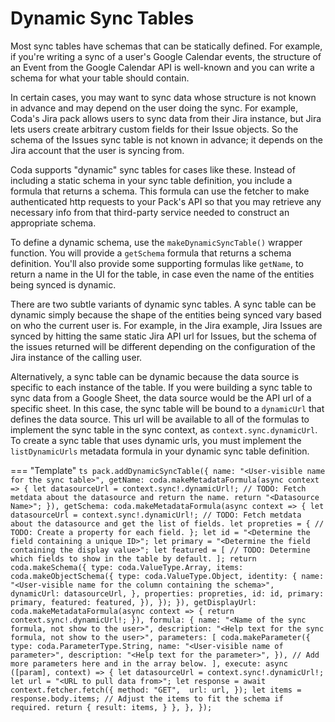 # Dynamic Sync Tables

Most sync tables have schemas that can be statically defined. For example, if you're writing a sync of a user's Google Calendar events, the structure of an Event from the Google Calendar API is well-known and you can write a schema for what your table should contain.

In certain cases, you may want to sync data whose structure is not known in advance and may depend on the user doing the sync. For example, Coda's Jira pack allows users to sync data from their Jira instance, but Jira lets users create arbitrary custom fields for their Issue objects. So the schema of the Issues sync table is not known in advance; it depends on the Jira account that the user is syncing from.

Coda supports "dynamic" sync tables for cases like these. Instead of including a static schema in your sync table definition, you include a formula that returns a schema. This formula can use the fetcher to make authenticated http requests to your Pack's API so that you may retrieve any necessary info from that third-party service needed to construct an appropriate schema.

To define a dynamic schema, use the `makeDynamicSyncTable()` wrapper function. You will provide a `getSchema` formula that returns a schema definition. You'll also provide some supporting formulas like `getName`, to return a name in the UI for the table, in case even the name of the entities being synced is dynamic.

There are two subtle variants of dynamic sync tables. A sync table can be dynamic simply because the shape of the entities being synced vary based on who the current user is. For example, in the Jira example, Jira Issues are synced by hitting the same static Jira API url for Issues, but the schema of the issues returned will be different depending on the configuration of the Jira instance of the calling user.

Alternatively, a sync table can be dynamic because the data source is specific to each instance of the table. If you were building a sync table to sync data from a Google Sheet, the data source would be the API url of a specific sheet. In this case, the sync table will be bound to a `dynamicUrl` that defines the data source. This url will be available to all of the formulas to implement the sync table in the sync context, as `context.sync.dynamicUrl`. To create a sync table that uses dynamic urls, you must implement the `listDynamicUrls` metadata formula in your dynamic sync table definition.

=== "Template"
    ```ts
    pack.addDynamicSyncTable({
      name: "<User-visible name for the sync table>",
      getName: coda.makeMetadataFormula(async context => {
        let datasourceUrl = context.sync!.dynamicUrl!;
        // TODO: Fetch metdata about the datasource and return the name.
        return "<Datasource Name>";
      }),
      getSchema: coda.makeMetadataFormula(async context => {
        let datasourceUrl = context.sync!.dynamicUrl!;
        // TODO: Fetch metdata about the datasource and get the list of fields.
        let propreties = {
          // TODO: Create a property for each field.
        };
        let id = "<Determine the field containing a unique ID>";
        let primary = "<Determine the field containing the display value>";
        let featured = [
          // TODO: Determine which fields to show in the table by default.
        ];
        return coda.makeSchema({
          type: coda.ValueType.Array,
          items: coda.makeObjectSchema({
            type: coda.ValueType.Object,
            identity: {
              name: "<User-visible name for the column containing the schema>",
              dynamicUrl: datasourceUrl,
            },
            properties: propreties,
            id: id,
            primary: primary,
            featured: featured,
          }),
        });
      }),
      getDisplayUrl: coda.makeMetadataFormula(async context => {
        return context.sync!.dynamicUrl!;
      }),
      formula: {
        name: "<Name of the sync formula, not show to the user>",
        description: "<Help text for the sync formula, not show to the user>",
        parameters: [
          coda.makeParameter({
            type: coda.ParameterType.String,
            name: "<User-visible name of parameter>",
            description: "<Help text for the parameter>",
          }),
          // Add more parameters here and in the array below.
        ],
        execute: async ([param], context) => {
          let datasourceUrl = context.sync!.dynamicUrl!;
          let url = "<URL to pull data from>";
          let response = await context.fetcher.fetch({
            method: "GET", 
            url: url,
          });
          let items = response.body.items;
          // Adjust the items to fit the schema if required.
          return {
            result: items,
          }
        },
      },
    });
    ```
